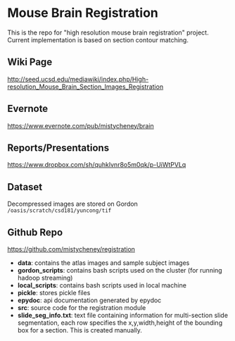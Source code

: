 Mouse Brain Registration
============
This is the repo for "high resolution mouse brain registration" project.
Current implementation is based on section contour matching.

Wiki Page
--------
http://seed.ucsd.edu/mediawiki/index.php/High-resolution_Mouse_Brain_Section_Images_Registration

Evernote
--------
https://www.evernote.com/pub/mistycheney/brain

Reports/Presentations
----------------------
https://www.dropbox.com/sh/quhklvnr8o5m0qk/p-UiWtPVLq

Dataset
--------
Decompressed images are stored on Gordon `/oasis/scratch/csd181/yuncong/tif`

Github Repo
-----------
https://github.com/mistycheney/registration

* **data**:           contains the atlas images and sample subject images
* **gordon_scripts**: contains bash scripts used on the cluster (for running hadoop streaming)
* **local_scripts**:  contains bash scripts used in local machine
* **pickle**:         stores pickle files
* **epydoc**:         api documentation generated by epydoc
* **src**:            source code for the registration module
* **slide_seg_info.txt**: text file containing information for multi-section slide segmentation, each row specifies the x,y,width,height of the bounding box for a section. This is created manually.



